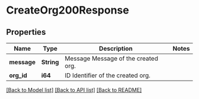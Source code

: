 # CreateOrg200Response

## Properties

Name | Type | Description | Notes
------------ | ------------- | ------------- | -------------
**message** | **String** | Message Message of the created org. | 
**org_id** | **i64** | ID Identifier of the created org. | 

[[Back to Model list]](../README.md#documentation-for-models) [[Back to API list]](../README.md#documentation-for-api-endpoints) [[Back to README]](../README.md)


